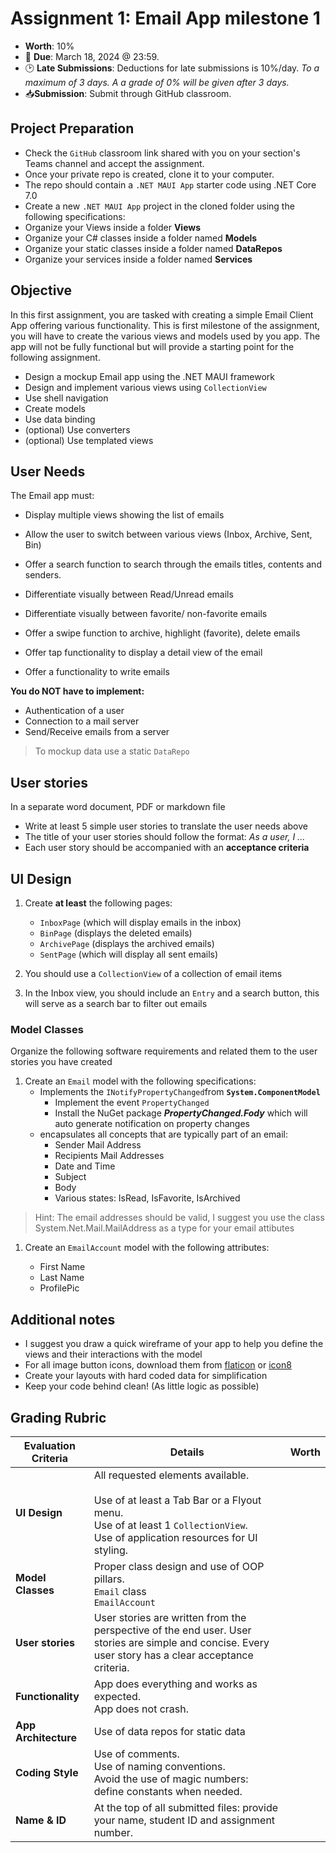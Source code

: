 # Assignment 1: Email App milestone 1

* **Worth**: 10%
* 📅 **Due**: March 18, 2024 @ 23:59.
* 🕑 **Late Submissions**: Deductions for late submissions is 10%/day. 
  *To a maximum of 3 days. A a grade of 0% will be given after 3 days.*
* 📥**Submission**: Submit through GitHub classroom.



## Project Preparation

- Check the `GitHub` classroom link shared with you on your section's Teams channel and accept the assignment.
- Once your private repo is created, clone it to your computer.
- The repo should contain a  `.NET MAUI App`  starter code using .NET Core 7.0
- Create a new `.NET MAUI App` project in the cloned folder using the following specifications:
- Organize your Views inside a folder **Views**
- Organize your C# classes inside a folder named **Models**
- Organize your static classes inside a folder named **DataRepos**
- Organize your services inside a folder named **Services**



## Objective

In this first assignment, you are tasked with creating a simple Email Client App offering various functionality. This is first milestone of the assignment, you will have to create the various views and models used by you app. The app will not be fully functional but will provide a starting point for the following assignment. 

- Design a mockup Email app using the .NET MAUI framework
- Design and implement various views using `CollectionView`
- Use shell navigation 
- Create models 
- Use data binding 
- (optional) Use converters
- (optional) Use templated views



## User Needs

The Email app must:

- Display multiple views showing the list of emails 

- Allow the user to switch between various views (Inbox, Archive, Sent, Bin)

- Offer a search function to search through the emails titles, contents and senders.

- Differentiate visually between Read/Unread emails 

- Differentiate visually between favorite/ non-favorite emails

- Offer a swipe function to archive, highlight (favorite), delete emails

- Offer tap functionality to display a detail view of the email

- Offer a functionality to write emails

  

**You do NOT have to implement:**

- Authentication of a user
- Connection to a mail server
- Send/Receive emails from a server

> To mockup data use a static `DataRepo`



## User stories

In a separate word document, PDF or markdown file 

- Write at least 5 simple user stories to translate the user needs above
- The title of your user stories should follow the format: *As a user, I ...*
- Each user story should be accompanied with an **acceptance criteria**



## UI Design 

1. Create **at least** the following pages:

   - `InboxPage`  (which will display emails in the inbox)
   -  `BinPage` (displays the deleted emails)
   -  `ArchivePage` (displays the archived emails)
   - `SentPage` (which will display all sent emails)

2. You should use a `CollectionView` of a collection of email items

3. In the Inbox view, you should include an `Entry` and a search button, this will serve as a search bar to filter out emails

   

### Model Classes

Organize the following software requirements and related them to the user stories you have created

1. Create an `Email` model with the following specifications:
   - Implements the `INotifyPropertyChanged`from **`System.ComponentModel`**
     - Implement the event `PropertyChanged`
     - Install the NuGet package ***PropertyChanged.Fody*** which will auto generate notification on property changes
   - encapsulates all concepts that are typically part of an email:
     - Sender Mail Address
     - Recipients Mail Addresses
     - Date and Time 
     - Subject
     - Body
     - Various states: IsRead, IsFavorite, IsArchived

> Hint: The email addresses should be valid, I suggest you use the class System.Net.Mail.MailAddress as a type for your email attibutes

1. Create an `EmailAccount` model with the following attributes:

   - First Name
   - Last Name
   - ProfilePic 	

   

   

## Additional notes

- I suggest you draw a quick wireframe of your app to help you define the views and their interactions with the model
- For all image button icons, download them from [flaticon](https://www.flaticon.com/) or [icon8](https://icons8.com/icons/set/library) 
- Create your layouts with hard coded data for simplification 
- Keep your code behind clean! (As little logic as possible)



## Grading Rubric

| Evaluation Criteria  | Details                                                      | Worth |
| -------------------- | ------------------------------------------------------------ | ----- |
| **UI Design**        | All requested elements available.<br /><br />Use of at least a Tab Bar or a Flyout menu.<br />Use of at least 1 `CollectionView`.<br />Use of application resources for UI styling.<br /> |       |
| **Model Classes**    | Proper class design and use of OOP pillars.<br />`Email` class <br /> `EmailAccount` |       |
| **User stories**     | User stories are written from the perspective of the end user. User stories are simple and concise. Every user story has a clear acceptance criteria. |       |
| **Functionality**    | App does everything and works as expected.<br />App does not crash. |       |
| **App Architecture** | Use of data repos for static data                            |       |
| **Coding Style**     | Use of comments.<br />Use of naming conventions.<br />Avoid the use of magic numbers: define constants when needed. |       |
| **Name & ID**        | At the top of all submitted files: provide your name, student ID and assignment number. |       |

